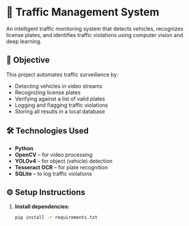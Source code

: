 # 🚦 Traffic Management System

An intelligent traffic monitoring system that detects vehicles, recognizes license plates, and identifies traffic violations using computer vision and deep learning.

## 🎯 Objective

This project automates traffic surveillance by:
- Detecting vehicles in video streams
- Recognizing license plates
- Verifying against a list of valid plates
- Logging and flagging traffic violations
- Storing all results in a local database


## 🛠️ Technologies Used

- **Python**
- **OpenCV** – for video processing
- **YOLOv4** – for object (vehicle) detection
- **Tesseract OCR** – for plate recognition
- **SQLite** – to log traffic violations

## ⚙️ Setup Instructions

1. **Install dependencies:**
   ```bash
   pip install -r requirements.txt


